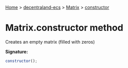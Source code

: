 [Home](./index) &gt; [decentraland-ecs](./decentraland-ecs.md) &gt; [Matrix](./decentraland-ecs.matrix.md) &gt; [constructor](./decentraland-ecs.matrix.constructor.md)

# Matrix.constructor method

Creates an empty matrix (filled with zeros)

**Signature:**
```javascript
constructor();
```
